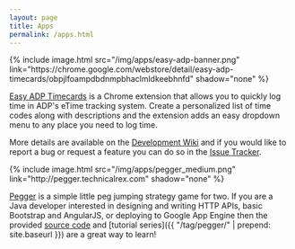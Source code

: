 ```yaml
---
layout: page
title: Apps
permalink: /apps.html
---
```


<a name="easy-adp" />
{% include image.html src="/img/apps/easy-adp-banner.png" link="https://chrome.google.com/webstore/detail/easy-adp-timecards/obpjlfoampdbdnmpbhaclmldkeebhnfd" shadow="none" %}

[Easy ADP Timecards](https://chrome.google.com/webstore/detail/easy-adp-timecards/obpjlfoampdbdnmpbhaclmldkeebhnfd) is a Chrome extension that allows you to quickly log time in ADP's eTime tracking system. Create a personalized list of time codes along with descriptions and the extension adds an easy dropdown menu to any place you need to log time.

More details are available on the [Development Wiki](https://bitbucket.org/technicalrex/easy-adp-timecards/wiki/Home) and if you would like to report a bug or request a feature you can do so in the [Issue Tracker](https://bitbucket.org/technicalrex/easy-adp-timecards/issues).

<a name="pegger" />
{% include image.html src="/img/apps/pegger_medium.png" link="http://pegger.technicalrex.com" shadow="none" %}

[Pegger](http://pegger.technicalrex.com) is a simple little peg jumping strategy game for two. If you are a Java developer interested in designing and writing HTTP APIs, basic Bootstrap and AngularJS, or deploying to Google App Engine then the provided [source code](https://github.com/egillespie/pegger) and [tutorial series]({{ "/tag/pegger/" | prepend: site.baseurl }}) are a great way to learn!
